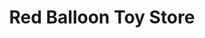 ---
title: "Red Balloon Toy Store"
url: /salt-lake-city/red-balloon-toy-store-main-street/
shop: toys
---